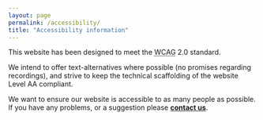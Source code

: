 ```yaml
---
layout: page
permalink: /accessibility/
title: "Accessibility information"
---
```


This website has been designed to meet the <acronym title="Web Content Accessibility Guidelines">WCAG</acronym> 2.0 standard.

We intend to offer text-alternatives where possible (no promises regarding recordings), and strive to keep the technical scaffolding of the website Level AA compliant.

We want to ensure our website is accessible to as many people as possible. If you have any problems, or a suggestion please **<a href="mailto:{{ site.email }}">contact us</a>**.
